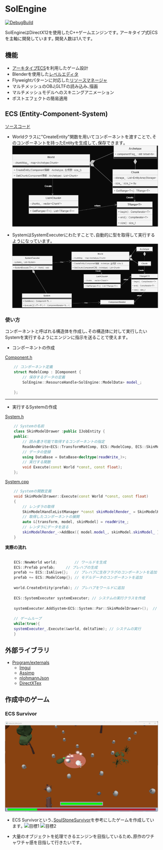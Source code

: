 # SolEngine
[![DebugBuild](https://github.com/Se-Onuki/DirectX12/actions/workflows/DebugBuild.yml/badge.svg?event=push)](https://github.com/Se-Onuki/DirectX12/actions/workflows/DebugBuild.yml)

SolEngineはDirectX12を使用したC++ゲームエンジンです｡
アーキタイプ式ECSを主軸に開発しています｡
開発人数は1人です｡

機能
- 
- [アーキタイプECS](/Program/Engine/ECS/)を利用したゲーム設計
- Blenderを使用した[レベルエディタ](/Tools/BlenderAddons/scripts/addons/__pycache__/level_editor.cpython-311.pyc)
- Flyweightパターンに対応した[リソースマネージャ](/Program/Engine/ResourceObject/ResourceObjectManager.h)
- マルチメッシュのOBJ,GLTFの読み込み､描画
- マルチメッシュモデルへのスキニングアニメーション
- ポストエフェクトの簡易適用

## ECS (Entity-Component-System)

[ソースコード](/Program/Engine/ECS/)
- Worldクラスに"CreateEntity"関数を用いてコンポーネントを渡すことで､そのコンポーネントを持ったEntityを生成して､保存できます｡
![ECS UML](/Images/UML.png)

- SystemはSystemExecuterにわたすことで､自動的に型を取得して実行するようになっています｡
![ECS SystemUML](/Images/SystemUML.png)

### 使い方

コンポーネントと呼ばれる構造体を作成し､その構造体に対して実行したいSystemを実行するようにエンジンに指示を送ることで使えます｡

- コンポーネントの作成

[Component.h](/Program/Engine/ECS/Component/Component.hpp)
``` cpp
	// コンポーネント定義
	struct ModelComp : IComponent {
		// 保存するデータの定義
		SolEngine::ResourceHandle<SolEngine::ModelData> model_;

	};
```

---
- 実行するSystemの作成

[System.h](/Program/Engine/ECS/System/NewSystems.h)
```cpp
	// Systemの名前
	class SkinModelDrawer :public IJobEntity {
	public:
		// 読み書き可能で取得するコンポーネントの指定
		ReadAndWrite<ECS::TransformMatComp, ECS::ModelComp, ECS::SkinModel> readWrite_;
		// データの登録
		using DataBase = DataBase<decltype(readWrite_)>;
		// 実行する関数
		void Execute(const World *const, const float);
	};
```
[System.cpp](/Program/Engine/ECS/System/NewSystems.cpp)
```cpp
	// Systemの関数定義
	void SkinModelDrawer::Execute(const World *const, const float)
	{
		// レンダラの取得
		SkinModelHandleListManager *const skinModelRender_ = SkinModelHandleListManager::GetInstance();
		// 取得したコンポーネントの展開
		auto &[transform, model, skinModel] = readWrite_;
		// レンダラにデータを送る
		skinModelRender_->AddBox({ model.model_, skinModel.skinModel_ }, { .transMat_ = transform });
	}
```

**実際の流れ**
```cpp

	ECS::NewWorld world;		// ワールドを生成
	ECS::Prefab prefab;		// プレハブの生成
	prefab += ECS::IsAlive{};	// プレハブに生存フラグのコンポーネントを追加
	prefab += ECS::ModelComp{};	// モデルデータのコンポーネントを追加

	world.CreateEntity(prefab);	// プレハブをワールドに追加

	ECS::SystemExecuter systemExecuter;	// システムの実行クラスを作成

	systemExecuter.AddSystem<ECS::System::Par::SkinModelDrawer>();	// スキニングモデルの描画Systemの追加

	// ゲームループ
	while(true){
	systemExecuter_.Execute(&world, deltaTime);	// システムの実行
	}

```

## 外部ライブラリ


- [Program/externals](/Program/externals/)
	- [Imgui](https://github.com/ocornut/imgui)
	- [Assimp](https://github.com/assimp/assimp)
	- [nlohmannJson](https://github.com/nlohmann/json)
	- [DirectXTex](https://github.com/microsoft/DirectXTex)


## 作成中のゲーム
### ECS Survivor
![GameScreenShot](/Images/GameScreenShot.png)
- ECS Survivorという､[SoulStoneSurvivor](https://store.steampowered.com/app/2066020/Soulstone_Survivors/)を参考にしたゲームを作成しています｡
![目標1](https://shared.fastly.steamstatic.com/store_item_assets/steam/apps/2066020/ss_6d985af64f465cf2538e045c1ce5315f61756f99.116x65.jpg?t=1730207613) ![目標2](https://shared.fastly.steamstatic.com/store_item_assets/steam/apps/2066020/ss_df8d10b4b673d03554087bb02b8b849a0781d38c.116x65.jpg?t=1730207613)

- 大量のオブジェクトを処理できるエンジンを目指しているため､原作のワチャワチャ感を目指して行きたいです｡
